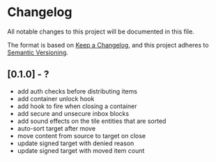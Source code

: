 # Changelog

All notable changes to this project will be documented in this file.

The format is based on [Keep a Changelog](https://keepachangelog.com/en/1.0.0/),
and this project adheres to [Semantic Versioning](https://semver.org/spec/v2.0.0.html).

## [0.1.0] - ?

- add auth checks before distributing items
- add container unlock hook
- add hook to fire when closing a container
- add secure and unsecure inbox blocks
- add sound effects on the tile entities that are sorted
- auto-sort target after move
- move content from source to target on close
- update signed target with denied reason
- update signed target with moved item count
